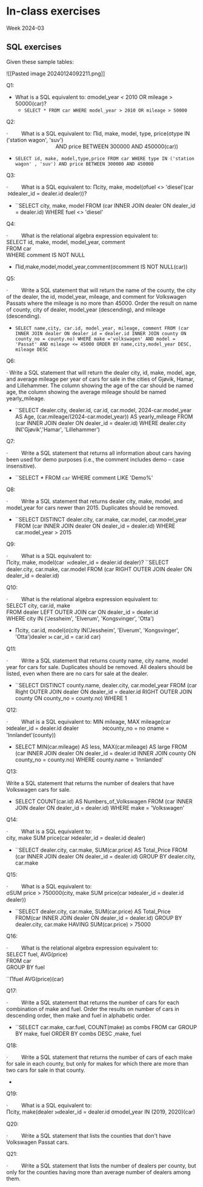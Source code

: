 # In-class exercises

Week 2024-03

## SQL exercises

Given these sample tables:

![[Pasted image 20240124092211.png]]

Q1:

- What is a SQL equivalent to:   σmodel_year < 2010 OR mileage > 50000(car)?
	- `SELECT * FROM car WHERE model_year > 2010 OR mileage > 50000` 

Q2:

·         What is a SQL equivalent to:  Πid, make, model, type, price(σtype IN ('station wagon', 'suv')  
                                 AND price BETWEEN 300000 AND 450000(car))
- `SELECT id, make, model,type,price FROM car WHERE type IN ('station wagon' , 'suv') AND price BETWEEN 300000 AND 450000` 

Q3:

·         What is a SQL equivalent to:  Πcity, make, model(σfuel <> 'diesel'(car  ⨝dealer_id = dealer.id dealer))?
- ``SELECT city, make, model FROM (car INNER JOIN dealer ON dealer_id = dealer.id) WHERE fuel <> 'diesel'

Q4:

·         What is the relational algebra expression equivalent to:  
SELECT id, make, model, model_year, comment  
FROM car  
WHERE comment IS NOT NULL

- Πid,make,model,model_year,comment(σcomment IS NOT NULL(car))  

Q5:

·         Write a SQL statement that will return the name of the county, the city of the dealer, the id, model_year, mileage, and comment for Volkswagen Passats where the mileage is no more than 45000. Order the result on name of county, city of dealer, model_year (descending), and mileage (descending).

- `SELECT name,city, car.id, model_year, mileage, comment FROM (car INNER JOIN dealer ON dealer_id = dealer.id INNER JOIN county ON county_no = county.no) WHERE make ='volkswagen' AND model = 'Passat' AND mileage <= 45000 ORDER BY name,city,model_year DESC, mileage DESC`

Q6:

·       Write a SQL statement that will return the dealer city, id, make, model, age, and average mileage per year of cars for sale in the cities of Gjøvik, Hamar, and Lillehammer. The column showing the age of the car should be named age, the column showing the average mileage should be named yearly_mileage.
- ``SELECT dealer.city, dealer.id, car.id, car.model, 2024-car.model_year AS Age, (car.mileage/(2024-car.model_year)) AS yearly_mileage FROM (car INNER JOIN dealer ON dealer_id = dealer.id) WHERE dealer.city IN('Gjøvik','Hamar', 'Lillehammer')

Q7:

·         Write a SQL statement that returns all information about cars having been used for demo purposes (i.e., the comment includes demo – case insensitive).
- ``SELECT * FROM `car` WHERE comment LIKE 'Demo%'

Q8:

·         Write a SQL statement that returns dealer city, make, model, and model_year for cars newer than 2015. Duplicates should be removed.
- ``SELECT DISTINCT dealer.city, car.make, car.model, car.model_year  FROM (car INNER JOIN dealer ON dealer_id = dealer.id) WHERE car.model_year > 2015


Q9:

·         What is a SQL equivalent to:  
Πcity, make, model(car  ⟖dealer_id = dealer.id dealer)?
``SELECT dealer.city, car.make, car.model FROM (car RIGHT OUTER JOIN dealer ON dealer_id = dealer.id)

Q10:

·         What is the relational algebra expression equivalent to:  
SELECT city, car.id, make    
FROM dealer LEFT OUTER JOIN car ON dealer_id = dealer.id  
WHERE city IN ('Jessheim', 'Elverum', 'Kongsvinger', 'Otta')  

- Πcity, car.id, model(σ(city IN('Jessheim', 'Elverum', 'Kongsvinger', 'Otta')dealer ⟕ car_id = car.id car) 

Q11:

·         Write a SQL statement that returns county name, city name, model year for cars for sale. Duplicates should be removed. All dealers should be listed, even when there are no cars for sale at the dealer.

- ``SELECT DISTINCT county.name, dealer.city, car.model_year FROM (car Right OUTER JOIN dealer ON dealer_id = dealer.id RIGHT OUTER JOIN county ON county_no = county.no) WHERE 1

Q12:

·         What is a SQL equivalent to: MIN mileage, MAX mileage(car ⨝dealer_id = dealer.id dealer                ⨝county_no = no σname = 'Innlandet'(county))

- SELECT MIN(car.mileage) AS less, MAX(car.mileage) AS large FROM (car INNER JOIN dealer ON dealer_id = dealer.id INNER JOIN county ON county_no = county.no) WHERE county.name = 'Innlanded'

Q13:

Write a SQL statement that returns the number of dealers that have Volkswagen cars for sale.

- SELECT COUNT(car.id) AS Numbers_of_Volkswagen FROM (car INNER JOIN dealer ON dealer_id = dealer.id) WHERE make = 'Volkswagen'

Q14:

·         What is a SQL equivalent to:  
city, make SUM price(car ⨝dealer_id = dealer.id dealer)

- ``SELECT dealer.city, car.make, SUM(car.price) AS Total_Price FROM (car INNER JOIN dealer ON dealer_id = dealer.id) GROUP BY dealer.city, car.make

Q15:

·         What is a SQL equivalent to:  
σSUM price > 750000(city, make SUM price(car ⨝dealer_id = dealer.id dealer))

- ``SELECT dealer.city, car.make, SUM(car.price) AS Total_Price FROM(car INNER JOIN dealer ON dealer_id = dealer.id) GROUP BY dealer.city, car.make HAVING SUM(car.price) > 75000



Q16:

·         What is the relational algebra expression equivalent to:  
SELECT fuel, AVG(price)  
FROM car  
GROUP BY fuel

``Πfuel AVG(price)(car) 

Q17:

·         Write a SQL statement that returns the number of cars for each combination of make and fuel. Order the results on number of cars in descending order, then make and fuel in alphabetic order.

- ``SELECT car.make, car.fuel, COUNT(make) as combs FROM car GROUP BY make, fuel ORDER BY combs DESC ,make, fuel

Q18:

·         Write a SQL statement that returns the number of cars of each make for sale in each county, but only for makes for which there are more than two cars for sale in that county.

- 

Q19:

·         What is a SQL equivalent to:  
Πcity, make(dealer ⟕dealer_id = dealer.id σmodel_year IN (2019, 2020)(car)

Q20:

·         Write a SQL statement that lists the counties that don't have Volkswagen Passat cars.

Q21:

·         Write a SQL statement that lists the number of dealers per county, but only for the counties having more than average number of dealers among them.